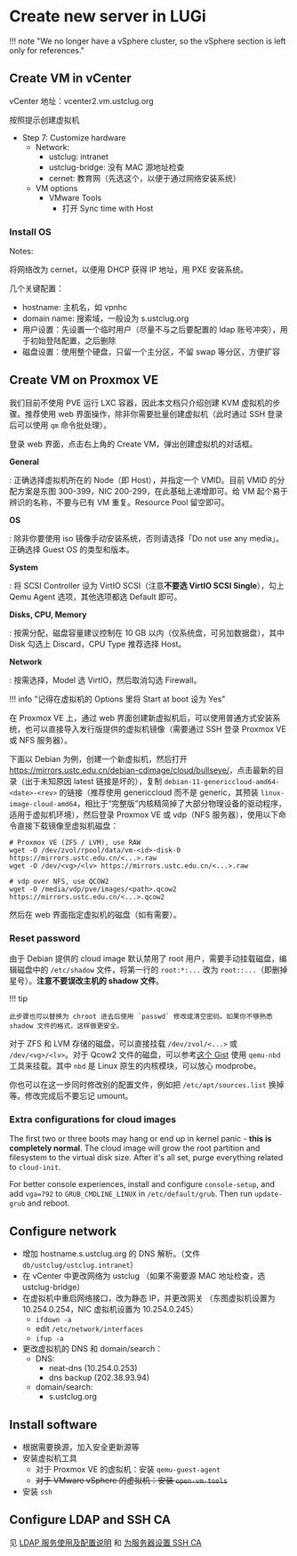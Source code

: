 # Create new server in LUGi

!!! note "We no longer have a vSphere cluster, so the vSphere section is left only for references."

## Create VM in vCenter

vCenter 地址：vcenter2.vm.ustclug.org

按照提示创建虚拟机

- Step 7: Customize hardware
    - Network:
        - ustclug: intranet
        - ustclug-bridge: 没有 MAC 源地址检查
        - cernet: 教育网（先选这个，以便于通过网络安装系统）
    - VM options
        - VMware Tools
            - 打开 Sync time with Host

### Install OS

Notes:

将网络改为 cernet，以便用 DHCP 获得 IP 地址，用 PXE 安装系统。

几个关键配置：

- hostname: 主机名，如 vpnhc
- domain name: 搜索域，一般设为 s.ustclug.org
- 用户设置：先设置一个临时用户（尽量不与之后要配置的 ldap 账号冲突），用于初始登陆配置，之后删除
- 磁盘设置：使用整个硬盘，只留一个主分区，不留 swap 等分区，方便扩容

## Create VM on Proxmox VE

我们目前不使用 PVE 运行 LXC 容器，因此本文档只介绍创建 KVM 虚拟机的步骤。推荐使用 web 界面操作，除非你需要批量创建虚拟机（此时通过 SSH 登录后可以使用 `qm` 命令批处理）。

登录 web 界面，点击右上角的 Create VM，弹出创建虚拟机的对话框。

**General**

:   正确选择虚拟机所在的 Node（即 Host），并指定一个 VMID。目前 VMID 的分配方案是东图 300-399，NIC 200-299，在此基础上递增即可。给 VM 起个易于辨识的名称，不要与已有 VM 重复。Resource Pool 留空即可。

**OS**

:   除非你要使用 iso 镜像手动安装系统，否则请选择「Do not use any media」。正确选择 Guest OS 的类型和版本。

**System**

:   将 SCSI Controller 设为 VirtIO SCSI（注意**不要选 VirtIO SCSI Single**），勾上 Qemu Agent 选项，其他选项都选 Default 即可。

**Disks, CPU, Memory**

:   按需分配，磁盘容量建议控制在 10 GB 以内（仅系统盘，可另加数据盘），其中 Disk 勾选上 Discard，CPU Type 推荐选择 Host。

**Network**

:   按需选择，Model 选 VirtIO，然后取消勾选 Firewall。

!!! info "记得在虚拟机的 Options 里将 Start at boot 设为 Yes"

在 Proxmox VE 上，通过 web 界面创建新虚拟机后，可以使用普通方式安装系统，也可以直接导入发行版提供的虚拟机镜像（需要通过 SSH 登录 Proxmox VE 或 NFS 服务器）。

下面以 Debian 为例，创建一个新虚拟机，然后打开 <https://mirrors.ustc.edu.cn/debian-cdimage/cloud/bullseye/>，点击最新的目录（出于未知原因 latest 链接是坏的），复制 `debian-11-genericcloud-amd64-<date>-<rev>` 的链接（推荐使用 genericcloud 而不是 generic，其预装 `linux-image-cloud-amd64`，相比于“完整版”内核精简掉了大部分物理设备的驱动程序，适用于虚拟机环境），然后登录 Proxmox VE 或 vdp（NFS 服务器），使用以下命令直接下载镜像至虚拟机磁盘：

```shell
# Proxmox VE (ZFS / LVM), use RAW
wget -O /dev/zvol/rpool/data/vm-<id>-disk-0 https://mirrors.ustc.edu.cn/<...>.raw
wget -O /dev/<vg>/<lv> https://mirrors.ustc.edu.cn/<...>.raw

# vdp over NFS, use QCOW2
wget -O /media/vdp/pve/images/<path>.qcow2 https://mirrors.ustc.edu.cn/<...>.qcow2
```

然后在 web 界面指定虚拟机的磁盘（如有需要）。

### Reset password

由于 Debian 提供的 cloud image 默认禁用了 root 用户，需要手动挂载磁盘，编辑磁盘中的 `/etc/shadow` 文件，将第一行的 `root:*:...` 改为 `root::...`（即删掉星号）。**注意不要误改主机的 shadow 文件**。

!!! tip

    此步骤也可以替换为 chroot 进去后使用 `passwd` 修改或清空密码。如果你不够熟悉 shadow 文件的格式，这样做更安全。

对于 ZFS 和 LVM 存储的磁盘，可以直接挂载 `/dev/zvol/<...>` 或 `/dev/<vg>/<lv>`。对于 Qcow2 文件的磁盘，可以参考[这个 Gist][gist] 使用 `qemu-nbd` 工具来挂载。其中 `nbd` 是 Linux 原生的内核模块，可以放心 modprobe。

  [gist]: https://gist.github.com/shamil/62935d9b456a6f9877b5

你也可以在这一步同时修改别的配置文件，例如把 `/etc/apt/sources.list` 换掉等。修改完成后不要忘记 umount。

### Extra configurations for cloud images

The first two or three boots may hang or end up in kernel panic - **this is completely normal**. The cloud image will grow the root partition and filesystem to the virtual disk size. After it's all set, purge everything related to `cloud-init`.

For better console experiences, install and configure `console-setup`, and add `vga=792` to `GRUB_CMDLINE_LINUX` in `/etc/default/grub`. Then run `update-grub` and reboot.

## Configure network

- 增加 hostname.s.ustclug.org 的 DNS 解析。（文件 `db/ustclug/ustclug.intranet`）
- 在 vCenter 中更改网络为 ustclug （如果不需要源 MAC 地址检查，选 ustclug-bridge）
- 在虚拟机中重启网络接口，改为静态 IP，并更改网关 （东图虚拟机设置为 10.254.0.254，NIC 虚拟机设置为 10.254.0.245）
    - `ifdown -a`
    - edit `/etc/network/interfaces`
    - `ifup -a`
- 更改虚拟机的 DNS 和 domain/search：
    - DNS:
        - neat-dns (10.254.0.253)
        - dns backup (202.38.93.94)
    - domain/search:
        - s.ustclug.org

## Install software

- 根据需要换源，加入安全更新源等
- 安装虚拟机工具
    - 对于 Proxmox VE 的虚拟机：安装 `qemu-guest-agent`
    - <s>对于 VMware vSphere 的虚拟机：安装 `open-vm-tools`</s>
- 安装 `ssh`

## Configure LDAP and SSH CA

见 [LDAP 服务使用及配置说明](../infrastructure/ldap.md) 和 [为服务器设置 SSH CA](../infrastructure/sshca.md#issue-a-server-certificate)
